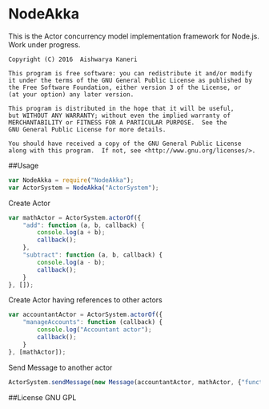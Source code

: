 # NodeAkka 
This is the Actor concurrency model implementation framework for Node.js.
Work under progress.

    Copyright (C) 2016  Aishwarya Kaneri

    This program is free software: you can redistribute it and/or modify
    it under the terms of the GNU General Public License as published by
    the Free Software Foundation, either version 3 of the License, or
    (at your option) any later version.

    This program is distributed in the hope that it will be useful,
    but WITHOUT ANY WARRANTY; without even the implied warranty of
    MERCHANTABILITY or FITNESS FOR A PARTICULAR PURPOSE.  See the
    GNU General Public License for more details.

    You should have received a copy of the GNU General Public License
    along with this program.  If not, see <http://www.gnu.org/licenses/>.
    
##Usage

```javascript
var NodeAkka = require("NodeAkka");
var ActorSystem = NodeAkka("ActorSystem");
```
Create Actor

```javascript
var mathActor = ActorSystem.actorOf({
    "add": function (a, b, callback) {
        console.log(a + b);
        callback();
    },
    "subtract": function (a, b, callback) {
        console.log(a - b);
        callback();
    }
}, []);
```

Create Actor having references to other actors

```javascript
var accountantActor = ActorSystem.actorOf({
    "manageAccounts": function (callback) {
        console.log("Accountant actor");
        callback();
    }
}, [mathActor]);
```

Send Message to another actor

```javascript
ActorSystem.sendMessage(new Message(accountantActor, mathActor, {"function": "add", "args": [a, b]}));
```

##License
GNU GPL
